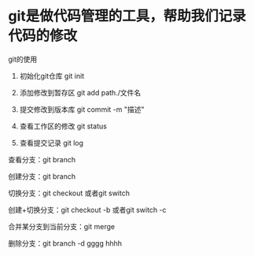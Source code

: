 # git是做代码管理的工具，帮助我们记录代码的修改

git的使用
1. 初始化git仓库     git init
2. 添加修改到暂存区   git add path./文件名
3. 提交修改到版本库   git commit -m "描述"

4. 查看工作区的修改   git status
5. 查看提交记录       git log

查看分支：git branch

创建分支：git branch <name>

切换分支：git checkout <name>或者git switch <name>

创建+切换分支：git checkout -b <name>或者git switch -c <name>

合并某分支到当前分支：git merge <name>

删除分支：git branch -d <name>
gggg
hhhh
